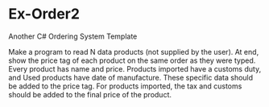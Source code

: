 # Ex-Order2
Another C# Ordering System Template

Make a program to read N data products (not supplied by the user). At end, show the price tag of each product on the same order as they
were typed. Every product has name and price. Products imported have a customs duty, and Used products have date of manufacture.
These specific data should be added to the price tag. For products imported, the tax and customs should be added to the final price of the
product.

